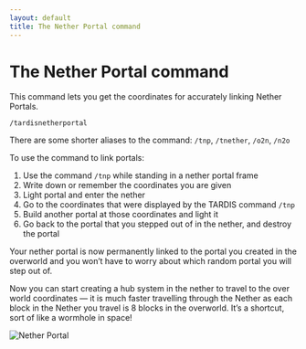 ```yaml
---
layout: default
title: The Nether Portal command
---
```


# The Nether Portal command

This command lets you get the coordinates for accurately linking Nether Portals.

    /tardisnetherportal

There are some shorter aliases to the command: `/tnp`, `/tnether`, `/o2n`, `/n2o`

To use the command to link portals:

1. Use the command `/tnp` while standing in a nether portal frame
2. Write down or remember the coordinates you are given
3. Light portal and enter the nether
4. Go to the coordinates that were displayed by the TARDIS command `/tnp`
5. Build another portal at those coordinates and light it
6. Go back to the portal that you stepped out of in the nether, and destroy the portal

Your nether portal is now permanently linked to the portal you created in the overworld and you won’t have to worry
about which random portal you will step out of.

Now you can start creating a hub system in the nether to travel to the over world coordinates — it is much faster
travelling through the Nether as each block in the Nether you travel is 8 blocks in the overworld. It’s a shortcut, sort
of like a wormhole in space!

![Nether Portal](images/docs/tardisnp.jpg)

